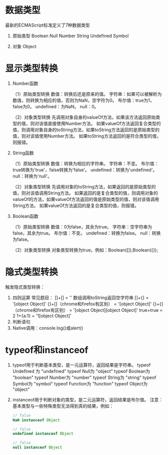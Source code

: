  # 数据类型

最新的ECMAScript标准定义了7种数据类型

1. 原始类型
Boolean Null Number String Undefined Symbol

2. 对象
Object

# 显示类型转换

1. Number函数

	（1）原始类型转换
	    数值：转换后还是原来的值。
	    字符串：如果可以被解析为数值，则转换为相应的值，否则为NaN，空字符为0。
	    布尔值：true为1，false为0。
	    undefined：为NaN。
	    null：0。
	
	（2）对象类型转换
		先调用对象自身的valueOf方法，如果该方法返回原始类型的值，则对该值直接使用Number方法。
		如果valueOf方法返回复合类型的值，则调用对象自身的toString方法，如果toString方法返回的是原始类型的值，则对该值使用Number方法。
		如果toString方法返回的是符合类型的值，则报错。

2. String函数

	（1）原始类型转换
	    数值：转换为相应的字符串。
	    字符串：不变。
	    布尔值：true转换为'true'，false转换为'false'。
	    undefined：转换为'undefined'。
	    null：转换为'null'。
	
	（2）对象类型转换
		先调用对象的toString方法，如果返回的是原始类型的值，则对该值调用String方法。
		如果返回的是复合类型的值，则调用对象的valueOf的方法，如果valueOf方法返回的值是原始类型的值，则对该值调用String方法。
		如果valueOf方法返回的是复合类型的值，则报错。

3. Boolean函数

	（1）原始类型转换
	    数值：0为false，其余为true。
	    字符串：空字符串为false，其余为true。
	    布尔值：不变。
	    undefined：转换为false。
	    null：转换为false。
	
	（2）对象类型转换
		对象类型转换为true，例如：Boolean([]);Boolean({});
# 隐式类型转换

触发隐式类型转换：
1. 四则运算
    常见题目：
    []+[] = '' 数组调用toString返回空字符串
    []+{} = '[object Object]'
    {}+[]（chrome和firefox有区别） = '[object Object]'
    {}+{}（chrome和firefox有区别） = '[object Object][object Object]'
    true+true = 2
    1+{a:1} = '1[object Object]'
2. 判断语句
3. Native调用：console.log()或alert()

# typeof和instanceof
1. typeof用于判断基本类型，是一元运算符，返回结果是字符串。
	typeof Undefined 为 "undefined"
	typeof Null为 "object"
	typeof Boolean为 "boolean"
	typeof Number为 "number"
	typeof String为 "string"
	typeof Symbol为 "symbol"
	typeof Function为 "function"
	typeof Object为 "object"

2. instanceof用于判断对象的类型，是二元运算符，返回结果是布尔值。
	注意：基本类型与一些特殊类型无法得到真的结果，例如：
	
	```javascript
	// false
	NaN instanceof Object
	
	// false
	undefined instanceof Object
	
	// false
	null instanceof Object
	```



